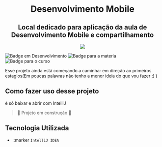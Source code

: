 <h1 align="center"> Desenvolvimento Mobile </h1>
<h2 align="center">Local dedicado para aplicação da aula de Desenvolvimento Mobile e compartilhamento</h2>

<p align="center">
<img loading="lazy" src="https://github.com/NicolasRbelo/Desenvovimento_Mobile/assets/140281624/564f0954-2130-4f55-9497-d99d179aa644">
</p>

![Badge em Desenvolvimento](https://img.shields.io/badge/Status-Em_Desenvolvimento-lightgreen)
![Badge para a materia](https://img.shields.io/badge/Status-Desenvolvimento_Mobile-blue)
![Badge para o curso](https://img.shields.io/badge/Status-Curso_Faculdade_Impacta-darkblue)
<p>
Esse projeto ainda está começando a caminhar em direção ao primeiros estagios(Em poucas palavras não tenho a menor ideia do que vou fazer ;) )
</p>

<h2>Como fazer uso desse projeto</h2>
<p>è só baixar e abrir com IntelliJ</p>

> :construction: Projeto em construção :construction:

<h2>Tecnologia Utilizada</h2>
<ul>
<li>::marker
 <code>IntelliJ IDEA</code>
</li>
</ul>
